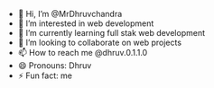 - 👋 Hi, I’m @MrDhruvchandra
- 👀 I’m interested in web development 
- 🌱 I’m currently learning full stak web development
- 💞️ I’m looking to collaborate on web projects
- 📫 How to reach me @dhruv.0.1.1.0
- 😄 Pronouns: Dhruv
- ⚡ Fun fact: me

<!---
MrDhruvchandra/MrDhruvchandra is a ✨ special ✨ repository because its `README.md` (this file) appears on your GitHub profile.
You can click the Preview link to take a look at your changes.
--->

